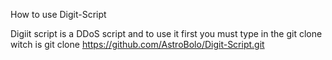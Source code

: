 How to use Digit-Script

Digiit script is a DDoS script and to use it first you must type in the git clone witch is 
git clone https://github.com/AstroBolo/Digit-Script.git
